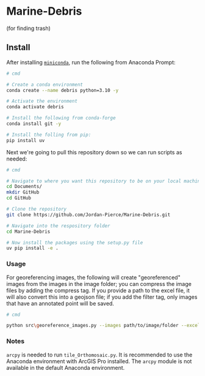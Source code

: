 # Marine-Debris
(for finding trash)

## Install

After installing [`miniconda`](https://repo.anaconda.com/archive/Anaconda3-2025.06-0-Windows-x86_64.exe), run the 
following from Anaconda Prompt:

```bash
# cmd

# Create a conda environment
conda create --name debris python=3.10 -y

# Activate the environment
conda activate debris

# Install the following from conda-forge
conda install git -y

# Install the folling from pip:
pip install uv
```

Next we're going to pull this repository down so we can run scripts as needed:

```bash
# cmd

# Navigate to where you want this repository to be on your local machine. Example below: 
cd Documents/
mkdir GitHub
cd GitHub

# Clone the repository
git clone https://github.com/Jordan-Pierce/Marine-Debris.git

# Navigate into the respository folder
cd Marine-Debris

# Now install the packages using the setup.py file
uv pip install -e .
```

### Usage

For georeferencing images, the following will create "georeferenced" images from the images in the image folder; you
can compress the image files by adding the compress tag. If you provide a path to the excel file, it will also convert 
this into a geojson file; if you add the filter tag, only images that have an annotated point will be saved.

```bash
# cmd

python src\georeference_images.py --images path/to/image/folder --excel path/to/excel_file --compress --filter
```

### Notes

`arcpy` is needed to run `tile_Orthomosaic.py`. It is recommended to use the Anaconda environment with ArcGIS Pro 
installed. The `arcpy` module is not available in the default Anaconda environment.